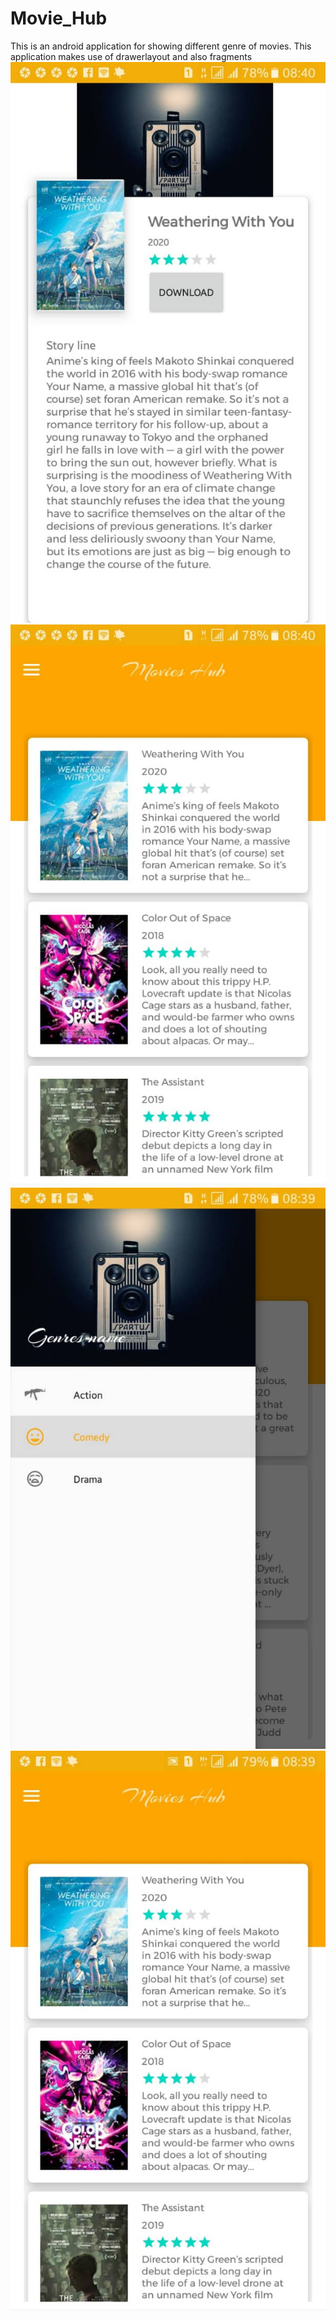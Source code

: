 # Movie_Hub
This is an android application for showing different genre of movies.
This application makes use of drawerlayout and also fragments
![movies list](https://github.com/mystic001/Movie_Hub/blob/master/first_image.jpeg?raw=true) ![movies list](https://github.com/mystic001/Movie_Hub/blob/master/second_image.jpeg?raw=true)
![movies list](https://github.com/mystic001/Movie_Hub/blob/master/third_image.jpeg?raw=true)
![movies list](https://github.com/mystic001/Movie_Hub/blob/master/fourth_image.jpeg?raw=true)

